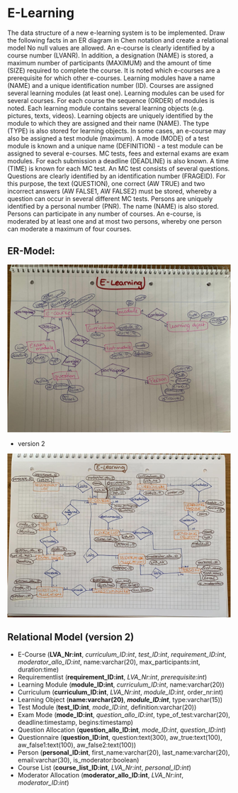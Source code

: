 # E-Learning

The data structure of a new e-learning system is to be implemented. Draw the following facts in an ER diagram in Chen notation and create a relational model No null values are allowed.
An e-course is clearly identified by a course number (LVANR). In addition, a designation (NAME) is stored, a maximum number of participants (MAXIMUM) and the amount of time (SIZE) required to complete the course. It is noted which e-courses are a prerequisite for which other e-courses.
Learning modules have a name (NAME) and a unique identification number (ID). Courses are assigned several learning modules (at least one). Learning modules can be used for several courses. For each course the sequence (ORDER) of modules is noted.
Each learning module contains several learning objects (e.g. pictures, texts, videos). Learning objects are uniquely identified by the module to which they are assigned and their name (NAME). The type (TYPE) is also stored for learning objects.
In some cases, an e-course may also be assigned a test module (maximum). A mode (MODE) of a test module is known and a unique name (DEFINITION) - a test module can be assigned to several e-courses. MC tests, fees and external exams are exam modules. For each submission a deadline (DEADLINE) is also known. A time (TIME) is known for each MC test. An MC test consists of several questions. Questions are clearly identified by an identification number (FRAGEID). For this purpose, the text (QUESTION), one correct (AW TRUE) and two incorrect answers (AW FALSE1, AW FALSE2) must be stored, whereby a question can occur in several different MC tests.
Persons are uniquely identified by a personal number (PNR). The name (NAME) is also stored. Persons can participate in any number of courses. An e-course, is moderated by at least one and at most two persons, whereby one person can moderate a maximum of four courses.

## ER-Model:

![ER-Model](erm-elearn.jpeg)

* version 2

![E-Learning2](eLearning2.jpeg)

## Relational Model (version 2)

* E-Course (**LVA_Nr:int**, *curriculum_ID:int*, *test_ID:int*, *requirement_ID:int*, *moderator_allo_ID:int*, name:varchar(20), max_participants:int, duration:time)
* Requirementlist (**requirement_ID:int**, *LVA_Nr:int*, *prerequisite:int*)
* Learning Module (**module_ID:int**, *curriculum_ID:int*, name:varchar(20))
* Curriculum (**curriculum_ID:int**, *LVA_Nr:int*, *module_ID:int*, order_nr:int)
* Learning Object (**name:varchar(20)**, ***module_ID:int***, type:varchar(15))
* Test Module (**test_ID:int**, *mode_ID:int*, definition:varchar(20))
* Exam Mode (**mode_ID:int**, *question_allo_ID:int*, type_of_test:varchar(20), deadline:timestamp, begins:timestamp)
* Question Allocation (**question_allo_ID:int**, *mode_ID:int*, *question_ID:int*)
* Questionnaire (**question_ID:int**, question:text(300), aw_true:text(100), aw_false1:text(100), aw_false2:text(100))
* Person (**personal_ID:int**, first_name:varchar(20), last_name:varchar(20), email:varchar(30), is_moderator:boolean)
* Course List (**course_list_ID:int**, *LVA_Nr:int*, *personal_ID:int*)
* Moderator Allocation (**moderator_allo_ID:int**, *LVA_Nr:int*, *moderator_ID:int*)
